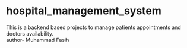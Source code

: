# hospital_management_system
This is a backend based projects  to manage patients appointments and doctors availability.
<br>
author- Muhammad Fasih

